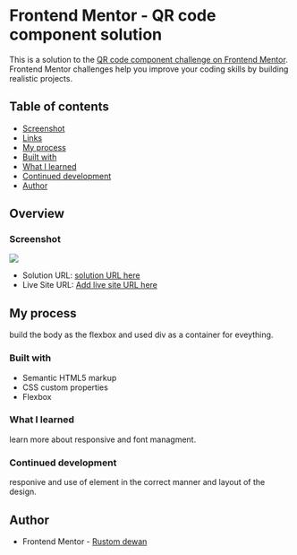 # Frontend Mentor - QR code component solution

This is a solution to the [QR code component challenge on Frontend Mentor](https://www.frontendmentor.io/challenges/qr-code-component-iux_sIO_H). Frontend Mentor challenges help you improve your coding skills by building realistic projects. 

## Table of contents
  - [Screenshot](#screenshot)
  - [Links](#links)
  - [My process](#my-process)
  - [Built with](#built-with)
  - [What I learned](#what-i-learned)
  - [Continued development](#continued-development)
  - [Author](#author)

## Overview

### Screenshot

![](/project2/images/Opera%20Snapshot_2024-10-05_133402_127.0.0.1.png)

- Solution URL: [solution URL here](https://github.com/Rustom0/project2.git)
- Live Site URL: [Add live site URL here](https://your-live-site-url.com)

## My process
build the body as the flexbox and used div as a container for eveything.

### Built with

- Semantic HTML5 markup
- CSS custom properties
- Flexbox


### What I learned
 learn more about responsive and font managment.

### Continued development
responive and use of element in the correct manner and layout of the design.

## Author

- Frontend Mentor - [Rustom dewan](https://www.frontendmentor.io/profile/Rustom0)
